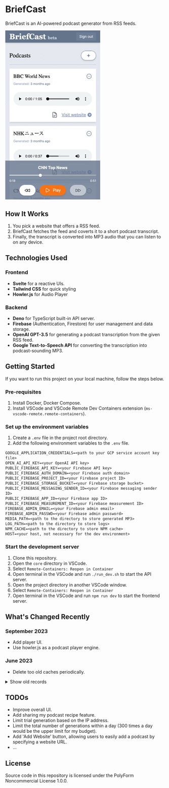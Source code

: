 # BriefCast

BriefCast is an AI-powered podcast generator from RSS feeds.

<img src="./docs/images/user_home.png" width="300">

## How It Works

1. You pick a website that offers a RSS feed.
2. BriefCast fetches the feed and coverts it to a short podcast transcript.
3. Finally, the transcript is converted into MP3 audio that you can listen to on any device.

## Technologies Used

### Frontend

- **Svelte** for a reactive UIs.
- **Tailwind CSS** for quick styling
- **Howler.js** for Audio Player

### Backend

- **Deno** for TypeScript built-in API server.
- **Firebase** (Authentication, Firestore) for user management and data storage.
- **OpenAI GPT-3.5** for generating a podcast transcription from the given RSS feed.
- **Google Text-to-Speech API** for converting the transcription into podcast-sounding MP3.

## Getting Started

If you want to run this project on your local machine, follow the steps below.

### Pre-requisites

1. Install Docker, Docker Compose.
1. Install VSCode and VSCode Remote Dev Containers extension (`ms-vscode-remote.remote-containers`).

### Set up the environment variables

1. Create a `.env` file in the project root directory.
1. Add the following environment variables to the `.env` file.

```
GOOGLE_APPLICATION_CREDENTIALS=<path to your GCP service account key file>
OPEN_AI_API_KEY=<your OpenAI API key>
PUBLIC_FIREBASE_API_KEY=<your Firebase API key>
PUBLIC_FIREBASE_AUTH_DOMAIN=<your Firebase auth domain>
PUBLIC_FIREBASE_PROJECT_ID=<your Firebase project ID>
PUBLIC_FIREBASE_STORAGE_BUCKET=<your Firebase storage bucket>
PUBLIC_FIREBASE_MESSAGING_SENDER_ID=<your Firebase messaging sender ID>
PUBLIC_FIREBASE_APP_ID=<your Firebase app ID>
PUBLIC_FIREBASE_MEASUREMENT_ID=<your Firebase measurement ID>
FIREBASE_ADMIN_EMAIL=<your Firebase admin email>
FIREBASE_ADMIN_PASSWD=<your Firebase admin password>
MEDIA_PATH=<path to the directory to store generated MP3>
LOG_PATH=<path to the directory to store logs>
NPM_CACHE=<path to the directory to store NPM cache>
HOST=<your host, not necessary for the dev environment>
```

### Start the development server

1. Clone this repository.
1. Open the `core` directory in VSCode.
1. Select `Remote-Containers: Reopen in Container` 
1. Open terminal in the VSCode and run `./run_dev.sh` to start the API server.
1. Open the project directory in another VSCode window.
1. Select `Remote-Containers: Reopen in Container`
1. Open terminal in the VSCode and run `npm run dev` to start the frontend server.

## What's Changed Recently

### September 2023

- Add player UI.
- Use howler.js as a podcast player engine.

### June 2023

- Delete too old caches periodically.

<Details>
  <Summary>Show old records</Summary>
  
### May 2023

- Add UI to show a transript.

### April 2023

- Add pause after line break in a transcript.
- Add Language selector on the add podcast page.
- Add voice gender selection option.
- Use podcast title in the transcript instead of the feed's title.
- Generate 'all-combined mp3' for 'Play All'.
- Generate a podcast on add.
- Show toast after adding new podcast.
- Skip podcast generation if feed is not changed and MP3 has been created already.
- Added Terms of Use and Privacy Policy.
- Add 'Play All' button.
- Add loading spinners.
- Fix Google Text-to-Speech API fails on a long text.
- Prompt to add a podcast after signing up.
- Add logger.
- Add 'beta' to the title.
- Add Google Analytics.
- Prepare production environment.

### March 2023

- Supported updating user podcasts twice a day.
- Allowed a user to add RSS feeds and listen each feed's podcast from the top page.
- Added sign-in with Google.
- Supported SSL.
- Tuned the default English summarizer to minimize unrelated linking words between topics, referring to this article: https://github.com/openai/openai-cookbook/blob/main/techniques_to_improve_reliability.md
- Inserted 2 second pause between topics so we can tell the beginning of the news more easily.
- Added a Trial feature that supports one-time pod cast generation from any news feed for anyone.
- Implemented automatic CI/CD pipeline with each new code update.
  
</Details>


## TODOs

- Improve overall UI.
- Add sharing my podcast recipe feature.
- Limit trial generation based on the IP address.
- Limit the total number of generations within a day (300 times a day would be the upper limit for my budget).
- Add 'Add Website' button, allowing users to easily add a podcast by specifying a website URL.
- ...

## License

Source code in this repository is licensed under the PolyForm Noncommercial License 1.0.0.
